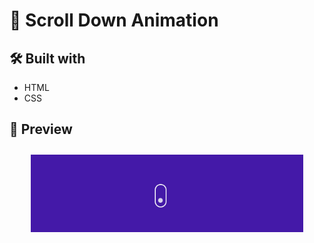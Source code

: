 # 🔻 Scroll Down Animation

## 🛠 Built with
- HTML
- CSS

## 📸 Preview


<p align="center" style="padding: 10px">
    <img alt="" src="./assets/scroll.gif" width="90%">
    <br>